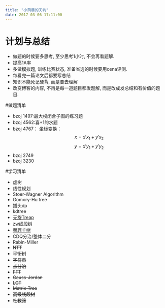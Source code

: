 ```yaml
---
title: "小蒟蒻的天坑"
date: 2017-03-06 17:11:00
---
```

# 计划与总结

* 做题的时候要多思考, 至少思考1小时, 不会再看题解.
* 提高1A率
* 多做模拟题, 训练比赛状态, 准备省选的时候要用cena评测.
* 每看完一篇论文后都要写总结
* 知识不能死记硬背, 而是要去理解
* 改变博客的内容, 不再是每一道题目都发题解, 而是改成发总结和有价值的题目.



#做题清单

* bzoj 1497:最大权闭合子图的练习题
* bzoj 4562:喜+1的水题
* bzoj 4767：
  坐标变换：
  $$x = x'x_1 + y'x_2$$
  $$y = x'y_1 + y'y_2$$
* bzoj 2749
* bzoj 3230


#学习清单
* 虚树
* 线性规划 
* Stoer-Wagner Algorithm
* Gomory-Hu tree
* 插头dp
* kdtree
* [无旋Treap](http://memphis.is-programmer.com/posts/46317.html)
* [zw线段树](http://blog.csdn.net/orzgeotcbrl/article/details/51901168)
* [替罪羊树](https://riteme.github.io/blog/2016-4-6/scapegoat.html)
* CDQ分治/整体二分
* Rabin-Miller
* ~~NTT~~
* ~~平衡树~~
* ~~字符串~~ 
* ~~点分治~~
* ~~FFT~~
* ~~Gauss-Jordan~~
* ~~LCT~~
* ~~Matrix-Tree~~
* ~~高级线段树~~
* ~~杜教筛~~